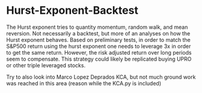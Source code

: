 # Hurst-Exponent-Backtest
The Hurst exponent tries to quantity momentum, random walk, and mean reversion. Not necessarily a backtest, but more of an analyses on how the Hurst exponent behaves. Based on preliminary tests, in order to match the S&amp;P500 return using the hurst exponent one needs to leverage 3x in order to get the same return. However, the risk adjusted return over long periods seem to compensate.  This strategy could likely be replicated buying UPRO or other triple leveraged stocks.


Try to also look into Marco Lopez Deprados KCA, but not much ground work was reached in this area (reason while the KCA.py is included) 
